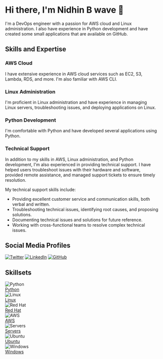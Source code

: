 # Hi there, I'm Nidhin B wave 👋

I'm a DevOps engineer with a passion for AWS cloud and Linux administration. I also have experience in Python development and have created some small applications that are available on GitHub.

## Skills and Expertise

### AWS Cloud 
I have extensive experience in AWS cloud services such as EC2, S3, Lambda, RDS, and more. I'm also familiar with AWS CLI.

### Linux Administration 
I'm proficient in Linux administration and have experience in managing Linux servers, troubleshooting issues, and deploying applications on Linux.

### Python Development 
I'm comfortable with Python and have developed several applications using Python.

### Technical Support 
In addition to my skills in AWS, Linux administration, and Python development, I'm also experienced in providing technical support. I have helped users troubleshoot issues with their hardware and software, provided remote assistance, and managed support tickets to ensure timely resolution.

My technical support skills include:

- Providing excellent customer service and communication skills, both verbal and written.
- Troubleshooting technical issues, identifying root causes, and proposing solutions.
- Documenting technical issues and solutions for future reference.
- Working with cross-functional teams to resolve complex technical issues.

## Social Media Profiles

[![Twitter](https://img.shields.io/badge/-Twitter-blue?style=flat-square&logo=twitter&logoColor=white)](https://twitter.com/Nidhin_B_)
[![LinkedIn](https://img.shields.io/badge/-LinkedIn-blue?style=flat-square&logo=linkedin&logoColor=white)](https://www.linkedin.com/in/nidhinbabukuttan/)
[![GitHub](https://img.shields.io/badge/-GitHub-black?style=flat-square&logo=github&logoColor=white)](https://github.com/Man-of-Mischief/)



<section class="resume-section" id="skillsets">
  <div class="resume-section-content">
    <h2 class="mb-5">Skillsets</h2>
    <div class="row">
      <div class="col-md-3 col-sm-6">
        <div class="skill-icon">
          <img src="https://img.icons8.com/color/96/000000/python.png" alt="Python">
          <div class="overlay">
            <a href="#">
              <div class="text">Python</div>
            </a>
          </div>
        </div>
      </div>
      <div class="col-md-3 col-sm-6">
        <div class="skill-icon">
          <img src="https://img.icons8.com/color/96/000000/linux.png" alt="Linux">
          <div class="overlay">
            <a href="#">
              <div class="text">Linux</div>
            </a>
          </div>
        </div>
      </div>
      <div class="col-md-3 col-sm-6">
        <div class="skill-icon">
          <img src="https://img.icons8.com/color/96/000000/red-hat.png" alt="Red Hat">
          <div class="overlay">
            <a href="#">
              <div class="text">Red Hat</div>
            </a>
          </div>
        </div>
      </div>
      <div class="col-md-3 col-sm-6">
        <div class="skill-icon">
          <img src="https://img.icons8.com/color/96/000000/amazon-web-services.png" alt="AWS">
          <div class="overlay">
            <a href="#">
              <div class="text">AWS</div>
            </a>
          </div>
        </div>
      </div>
      <div class="col-md-3 col-sm-6">
        <div class="skill-icon">
          <img src="https://img.icons8.com/color/96/000000/server.png" alt="Servers">
          <div class="overlay">
            <a href="#">
              <div class="text">Servers</div>
            </a>
          </div>
        </div>
      </div>
      <div class="col-md-3 col-sm-6">
        <div class="skill-icon">
          <img src="https://img.icons8.com/color/96/000000/ubuntu.png" alt="Ubuntu">
          <div class="overlay">
            <a href="#">
              <div class="text">Ubuntu</div>
            </a>
          </div>
        </div>
      </div>
      <div class="col-md-3 col-sm-6">
        <div class="skill-icon">
          <img src="https://img.icons8.com/color/96/000000/windows-logo.png" alt="Windows">
          <div class="overlay">
            <a href="#">
              <div class="text">Windows</div>
            </a>
          </div>
        </div>
      </div>
    </div>
  </div>
</section>



